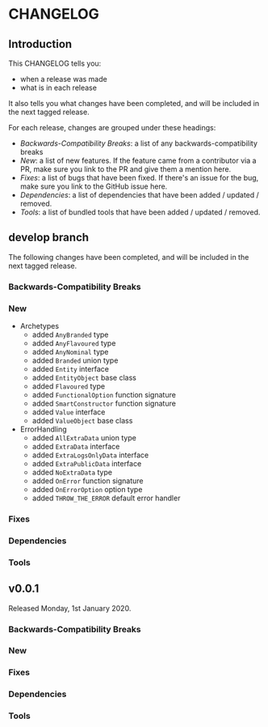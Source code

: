 # CHANGELOG

## Introduction

This CHANGELOG tells you:

* when a release was made
* what is in each release

It also tells you what changes have been completed, and will be included in the next tagged release.

For each release, changes are grouped under these headings:

* _Backwards-Compatibility Breaks_: a list of any backwards-compatibility breaks
* _New_: a list of new features. If the feature came from a contributor via a PR, make sure you link to the PR and give them a mention here.
* _Fixes_: a list of bugs that have been fixed. If there's an issue for the bug, make sure you link to the GitHub issue here.
* _Dependencies_: a list of dependencies that have been added / updated / removed.
* _Tools_: a list of bundled tools that have been added / updated / removed.

## develop branch

The following changes have been completed, and will be included in the next tagged release.

### Backwards-Compatibility Breaks

### New

* Archetypes
  - added `AnyBranded` type
  - added `AnyFlavoured` type
  - added `AnyNominal` type
  - added `Branded` union type
  - added `Entity` interface
  - added `EntityObject` base class
  - added `Flavoured` type
  - added `FunctionalOption` function signature
  - added `SmartConstructor` function signature
  - added `Value` interface
  - added `ValueObject` base class
* ErrorHandling
  - added `AllExtraData` union type
  - added `ExtraData` interface
  - added `ExtraLogsOnlyData` interface
  - added `ExtraPublicData` interface
  - added `NoExtraData` type
  - added `OnError` function signature
  - added `OnErrorOption` option type
  - added `THROW_THE_ERROR` default error handler

### Fixes

### Dependencies

### Tools

## v0.0.1

Released Monday, 1st January 2020.

### Backwards-Compatibility Breaks

### New

### Fixes

### Dependencies

### Tools
